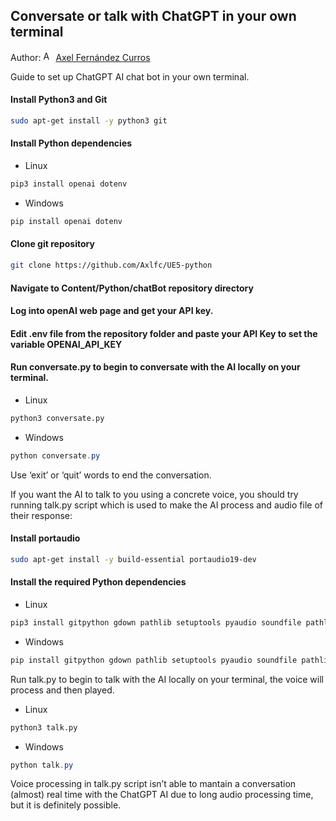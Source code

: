 ## Conversate or talk with ChatGPT in your own terminal

Author: [<img src="https://nott-gaming.github.io/assets/images/Axel_agent.png" alt="Axel" width="16" height="16">](https://nott-gaming.github.io/aboutus#AXEL) [Axel Fernández Curros](https://nott-gaming.github.io/aboutus#AXEL)

Guide to set up ChatGPT AI chat bot in your own terminal.

#### Install Python3 and Git
```bash
sudo apt-get install -y python3 git
```

#### Install Python dependencies
* Linux
```bash
pip3 install openai dotenv
```
* Windows
```powershell
pip install openai dotenv
```

#### Clone git repository
```bash
git clone https://github.com/Axlfc/UE5-python
```

#### Navigate to Content/Python/chatBot repository directory

#### Log into openAI web page and get your API key.

#### Edit .env file from the repository folder and paste your API Key to set the variable OPENAI_API_KEY

#### Run conversate.py to begin to conversate with the AI locally on your terminal.
* Linux
```bash
python3 conversate.py
```
* Windows
```powershell
python conversate.py
```

Use ‘exit’ or ‘quit’ words to end the conversation.

If you want the AI to talk to you using a concrete voice, you should try running talk.py script which is used to make the AI process and audio file of their response:


#### Install portaudio
```bash
sudo apt-get install -y build-essential portaudio19-dev
```


#### Install the required Python dependencies
* Linux
```bash
pip3 install gitpython gdown pathlib setuptools pyaudio soundfile pathlib numpy librosa SpeechRecognition
```
* Windows
```powershell
pip install gitpython gdown pathlib setuptools pyaudio soundfile pathlib numpy librosa SpeechRecognition
```

Run talk.py to begin to talk with the AI locally on your terminal, the voice will process and then played.
* Linux
```bash
python3 talk.py
```
* Windows
```powershell
python talk.py
```

Voice processing in talk.py script isn’t able to mantain a conversation (almost) real time with the ChatGPT AI due to long audio processing time, but it is definitely possible.
